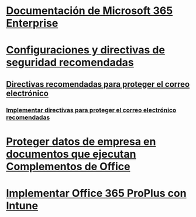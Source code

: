 # [Documentación de Microsoft 365 Enterprise](index.md)

# [Configuraciones y directivas de seguridad recomendadas](microsoft-365-policies-configurations.md)
## [Directivas recomendadas para proteger el correo electrónico](secure-email-recommended-policies.md)
### [Implementar directivas para proteger el correo electrónico recomendadas](secure-email-deploy-recommended-policies.md)

# [Proteger datos de empresa en documentos que ejecutan Complementos de Office](office-add-ins-wip.md)

# [Implementar Office 365 ProPlus con Intune](deploy-office-proplus-intune.md)

